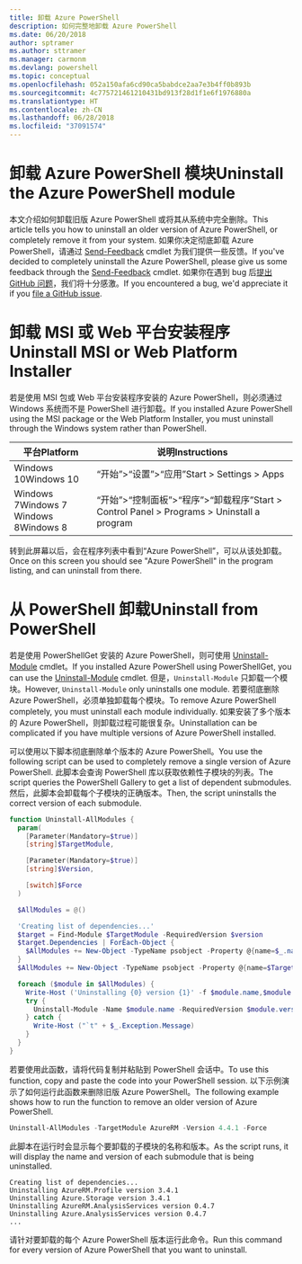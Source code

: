 ```yaml
---
title: 卸载 Azure PowerShell
description: 如何完整地卸载 Azure PowerShell
ms.date: 06/20/2018
author: sptramer
ms.author: sttramer
ms.manager: carmonm
ms.devlang: powershell
ms.topic: conceptual
ms.openlocfilehash: 052a150afa6cd90ca5babdce2aa7e3b4ff0b893b
ms.sourcegitcommit: 4c775721461210431bd913f28d1f1e6f1976880a
ms.translationtype: HT
ms.contentlocale: zh-CN
ms.lasthandoff: 06/28/2018
ms.locfileid: "37091574"
---
```

# <a name="uninstall-the-azure-powershell-module"></a><span data-ttu-id="e9abe-103">卸载 Azure PowerShell 模块</span><span class="sxs-lookup"><span data-stu-id="e9abe-103">Uninstall the Azure PowerShell module</span></span>

<span data-ttu-id="e9abe-104">本文介绍如何卸载旧版 Azure PowerShell 或将其从系统中完全删除。</span><span class="sxs-lookup"><span data-stu-id="e9abe-104">This article tells you how to uninstall an older version of Azure PowerShell, or completely remove it from your system.</span></span> <span data-ttu-id="e9abe-105">如果你决定彻底卸载 Azure PowerShell，请通过 [Send-Feedback](/powershell/module/azurerm.profile/send-feedback) cmdlet 为我们提供一些反馈。</span><span class="sxs-lookup"><span data-stu-id="e9abe-105">If you've decided to completely uninstall the Azure PowerShell, please give us some feedback through the [Send-Feedback](/powershell/module/azurerm.profile/send-feedback) cmdlet.</span></span> <span data-ttu-id="e9abe-106">如果你在遇到 bug 后[提出 GitHub 问题](https://github.com/azure/azure-powershell/issues)，我们将十分感激。</span><span class="sxs-lookup"><span data-stu-id="e9abe-106">If you encountered a bug, we'd appreciate it if you [file a GitHub issue](https://github.com/azure/azure-powershell/issues).</span></span>

# <a name="uninstall-msi-or-web-platform-installer"></a><span data-ttu-id="e9abe-107">卸载 MSI 或 Web 平台安装程序</span><span class="sxs-lookup"><span data-stu-id="e9abe-107">Uninstall MSI or Web Platform Installer</span></span> 

<span data-ttu-id="e9abe-108">若是使用 MSI 包或 Web 平台安装程序安装的 Azure PowerShell，则必须通过 Windows 系统而不是 PowerShell 进行卸载。</span><span class="sxs-lookup"><span data-stu-id="e9abe-108">If you installed Azure PowerShell using the MSI package or the Web Platform Installer, you must uninstall through the Windows system rather than PowerShell.</span></span>
 
| <span data-ttu-id="e9abe-109">平台</span><span class="sxs-lookup"><span data-stu-id="e9abe-109">Platform</span></span> | <span data-ttu-id="e9abe-110">说明</span><span class="sxs-lookup"><span data-stu-id="e9abe-110">Instructions</span></span> |
|----------|--------------|
| <span data-ttu-id="e9abe-111">Windows 10</span><span class="sxs-lookup"><span data-stu-id="e9abe-111">Windows 10</span></span> | <span data-ttu-id="e9abe-112">“开始”>“设置”>“应用”</span><span class="sxs-lookup"><span data-stu-id="e9abe-112">Start > Settings > Apps</span></span> |
| <span data-ttu-id="e9abe-113">Windows 7</span><span class="sxs-lookup"><span data-stu-id="e9abe-113">Windows 7</span></span> </br><span data-ttu-id="e9abe-114">Windows 8</span><span class="sxs-lookup"><span data-stu-id="e9abe-114">Windows 8</span></span> | <span data-ttu-id="e9abe-115">“开始”>“控制面板”>“程序”>“卸载程序”</span><span class="sxs-lookup"><span data-stu-id="e9abe-115">Start > Control Panel > Programs > Uninstall a program</span></span> |

<span data-ttu-id="e9abe-116">转到此屏幕以后，会在程序列表中看到“Azure PowerShell”，可以从该处卸载。</span><span class="sxs-lookup"><span data-stu-id="e9abe-116">Once on this screen you should see "Azure PowerShell" in the program listing, and can uninstall from there.</span></span>

# <a name="uninstall-from-powershell"></a><span data-ttu-id="e9abe-117">从 PowerShell 卸载</span><span class="sxs-lookup"><span data-stu-id="e9abe-117">Uninstall from PowerShell</span></span>

<span data-ttu-id="e9abe-118">若是使用 PowerShellGet 安装的 Azure PowerShell，则可使用 [Uninstall-Module](/powershell/module/powershellget/uninstall-module) cmdlet。</span><span class="sxs-lookup"><span data-stu-id="e9abe-118">If you installed Azure PowerShell using PowerShellGet, you can use the [Uninstall-Module](/powershell/module/powershellget/uninstall-module) cmdlet.</span></span> <span data-ttu-id="e9abe-119">但是，`Uninstall-Module` 只卸载一个模块。</span><span class="sxs-lookup"><span data-stu-id="e9abe-119">However, `Uninstall-Module` only uninstalls one module.</span></span> <span data-ttu-id="e9abe-120">若要彻底删除 Azure PowerShell，必须单独卸载每个模块。</span><span class="sxs-lookup"><span data-stu-id="e9abe-120">To remove Azure PowerShell completely, you must uninstall each module individually.</span></span> <span data-ttu-id="e9abe-121">如果安装了多个版本的 Azure PowerShell，则卸载过程可能很复杂。</span><span class="sxs-lookup"><span data-stu-id="e9abe-121">Uninstallation can be complicated if you have multiple versions of Azure PowerShell installed.</span></span>

<span data-ttu-id="e9abe-122">可以使用以下脚本彻底删除单个版本的 Azure PowerShell。</span><span class="sxs-lookup"><span data-stu-id="e9abe-122">You use the following script can be used to completely remove a single version of Azure PowerShell.</span></span> <span data-ttu-id="e9abe-123">此脚本会查询 PowerShell 库以获取依赖性子模块的列表。</span><span class="sxs-lookup"><span data-stu-id="e9abe-123">The script queries the PowerShell Gallery to get a list of dependent submodules.</span></span> <span data-ttu-id="e9abe-124">然后，此脚本会卸载每个子模块的正确版本。</span><span class="sxs-lookup"><span data-stu-id="e9abe-124">Then, the script uninstalls the correct version of each submodule.</span></span>

```powershell
function Uninstall-AllModules {
  param(
    [Parameter(Mandatory=$true)]
    [string]$TargetModule,

    [Parameter(Mandatory=$true)]
    [string]$Version,

    [switch]$Force
  )

  $AllModules = @()

  'Creating list of dependencies...'
  $target = Find-Module $TargetModule -RequiredVersion $version
  $target.Dependencies | ForEach-Object {
    $AllModules += New-Object -TypeName psobject -Property @{name=$_.name; version=$_.requiredversion}
  }
  $AllModules += New-Object -TypeName psobject -Property @{name=$TargetModule; version=$Version}

  foreach ($module in $AllModules) {
    Write-Host ('Uninstalling {0} version {1}' -f $module.name,$module.version)
    try {
      Uninstall-Module -Name $module.name -RequiredVersion $module.version -Force:$Force -ErrorAction Stop
    } catch {
      Write-Host ("`t" + $_.Exception.Message)
    }
  }
}
```

<span data-ttu-id="e9abe-125">若要使用此函数，请将代码复制并粘贴到 PowerShell 会话中。</span><span class="sxs-lookup"><span data-stu-id="e9abe-125">To use this function, copy and paste the code into your PowerShell session.</span></span> <span data-ttu-id="e9abe-126">以下示例演示了如何运行此函数来删除旧版 Azure PowerShell。</span><span class="sxs-lookup"><span data-stu-id="e9abe-126">The following example shows how to run the function to remove an older version of Azure PowerShell.</span></span>

```powershell
Uninstall-AllModules -TargetModule AzureRM -Version 4.4.1 -Force
```

<span data-ttu-id="e9abe-127">此脚本在运行时会显示每个要卸载的子模块的名称和版本。</span><span class="sxs-lookup"><span data-stu-id="e9abe-127">As the script runs, it will display the name and version of each submodule that is being uninstalled.</span></span>

```output
Creating list of dependencies...
Uninstalling AzureRM.Profile version 3.4.1
Uninstalling Azure.Storage version 3.4.1
Uninstalling AzureRM.AnalysisServices version 0.4.7
Uninstalling Azure.AnalysisServices version 0.4.7
...
```

<span data-ttu-id="e9abe-128">请针对要卸载的每个 Azure PowerShell 版本运行此命令。</span><span class="sxs-lookup"><span data-stu-id="e9abe-128">Run this command for every version of Azure PowerShell that you want to uninstall.</span></span>